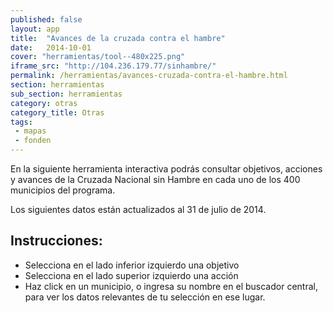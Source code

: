 ```yaml
---
published: false
layout: app
title:  "Avances de la cruzada contra el hambre"
date:   2014-10-01
cover: "herramientas/tool--480x225.png"
iframe_src: "http://104.236.179.77/sinhambre/"
permalink: /herramientas/avances-cruzada-contra-el-hambre.html
section: herramientas
sub_section: herramientas
category: otras
category_title: Otras
tags:
 - mapas
 - fonden
---
```


<p>En la siguiente herramienta interactiva podrás consultar objetivos, acciones y avances de la Cruzada Nacional sin Hambre en cada uno de los 400 municipios del programa.</p>

<p>Los siguientes datos están actualizados al 31 de julio de 2014.</p>

<h2>Instrucciones:</h2>
<ul>
<li>Selecciona en el lado inferior izquierdo una objetivo</li>
<li>Selecciona en el lado superior izquierdo una acción</li>
<li>Haz click en un municipio, o ingresa su nombre en el buscador central, para ver los datos relevantes de tu selección en ese lugar. </li>
</ul>


